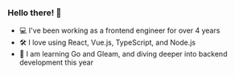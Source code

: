### Hello there! 👋

-  💻 I've been working as a frontend engineer for over 4 years
-  🛠️ I love using React, Vue.js, TypeScript, and Node.js
-  🔬 I am learning Go and Gleam, and diving deeper into backend development this year
